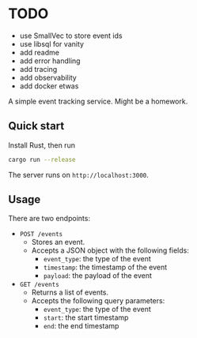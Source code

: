 # TODO

- use SmallVec to store event ids
- use libsql for vanity
- add readme
- add error handling
- add tracing
- add observability
- add docker etwas


A simple event tracking service. Might be a homework.


## Quick start

Install Rust, then run

```bash
cargo run --release
```

The server runs on `http://localhost:3000`.


## Usage

There are two endpoints:

- `POST /events`
    - Stores an event.
    - Accepts a JSON object with the following fields:
        - `event_type`: the type of the event
        - `timestamp`: the timestamp of the event
        - `payload`: the payload of the event
- `GET /events`
    - Returns a list of events.
    - Accepts the following query parameters:
        - `event_type`: the type of the event
        - `start`: the start timestamp
        - `end`: the end timestamp


